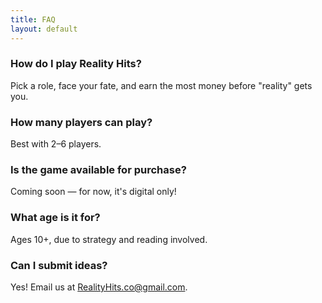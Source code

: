 ```yaml
---
title: FAQ
layout: default
---
```



### How do I play Reality Hits?
Pick a role, face your fate, and earn the most money before "reality" gets you.

### How many players can play?
Best with 2–6 players.

### Is the game available for purchase?
Coming soon — for now, it's digital only!

### What age is it for?
Ages 10+, due to strategy and reading involved.

### Can I submit ideas?
Yes! Email us at [RealityHits.co@gmail.com](mailto:RealityHits.co@gmail.com).
